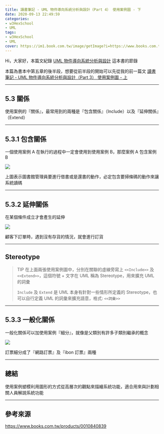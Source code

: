 ```yaml
---
title: 讀書筆記 - UML 物件導向系統分析與設計（Part 4） 使用案例圖 - 下
date: 2020-09-13 22:49:59
categories:
- w3HexSchool
- UML
tags:
- w3HexSchool
- UML
cover: https://im1.book.com.tw/image/getImage?i=https://www.books.com.tw/img/001/084/08/0010840839.jpg?v=5dce703d
---
```


Hi，大家好，本篇文紀錄 [UML 物件導向系統分析與設計](https://www.books.com.tw/products/0010840839) 這本書的節錄

本篇為書本中第五章的後半段，想要從前半段的開始可以先從我的前一篇文 [讀書筆記 - UML 物件導向系統分析與設計（Part 3） 使用案例圖 - 上](https://littlehorseboy.github.io/2020/09/06/202008-reading-notes-uml-part-3/)

---

## 5.3 關係

使用案例的『關係』，最常用到的兩種是『包含關係』（Include）以及『延伸關係』（Extend）

---

## 5.3.1 包含關係

一個使用案例 A 在執行的過程中一定會使用到使用案例 B，那麼案例 A 包含案例 B

![](https://i.imgur.com/pNRHqjR.png)

上圖表示圖書館管理員要進行借書或是還書的動作，必定包含要掃條碼的動作來讓系統讀碼

---

## 5.3.2 延伸關係

在某個條件成立才會產生的延伸

![](https://i.imgur.com/0VjHWCh.png)

顧客下訂單時，遇到沒有存貨的情況，就會進行訂貨

---

## Stereotype

> TIP
> 在上面兩張使用案例圖中，分別在關聯的虛線旁寫上 `<<Include>>` 及 `<<Extend>>`，這個符號 + 文字在 UML 稱為 Stereotype，用來擴充 UML 的詞彙
> 
> `Include` 及 `Extend` 是 UML 本身有針對一些情形所定義的 Stereotype，也可以自行定義 UML 的詞彙來擴充語意，格式: `<<詞彙>>`

---

## 5.3.3 一般化關係

一般化關係可以加使用案例『細分』，就像是父類別有許多子類別繼承的概念

![](https://i.imgur.com/1yFzyec.png)

訂票細分成了『網路訂票』及『ibon 訂票』兩種

---

## 總結

使用案例塑模利用圖形的方式從高層次的觀點來描繪系統功能，適合用來與計劃相關人員解說系統功能

---

## 參考來源

https://www.books.com.tw/products/0010840839
